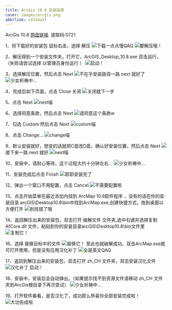 ```yaml
---
title: ArcGis 10.8 安装指南
cover: images/arcgis.png
abbrlink: c4f44a3f
---
```

ArcGis 10.8 [网盘链接](https://www.123pan.com/s/r8NjVv-YLKlA.html).
提取码:0721

1、将下载好的安装包 鼠标右击，选择 解压
![下载一点点慢QAQ](/images/arcgis1.png)
![要解压哦！](/images/arcgis2.png)

2、解压得到一个安装文件夹，打开它，ArcGIS_Desktop_10.8.exe 双击运行，（失败请尝试选择 以管理员身份运行 ）
![启动！](/images/arcgis3.png)

3、选择解压位置，然后点击 Next
![不在乎安装路径一路 next 就好了](/images/arcgis5.png)
![少女祈祷中...](/images/arcgis5.1.png)

4、完成后如下页面，点击 Close 关闭
![关闭就下一步](/images/arcgis6.png)

5、点击 Next 
![next喵](/images/arcgis7.png)

6、选择同意条款，然后点击 Next 
![请同意这个条款w](/images/arcgis8.png)

7、勾选 Custom 然后点击 Next
![custom喵](/images/arcgis9.png)

8、点击 Change...
![change喵](/images/arcgis10.png)

9、默认安装就好，想变的话就把C盘改D盘，确认好安装位置，然后点击 Next 
![](/images/arcgis11.png)
接下来一路 next 就好
![next喵](/images/arcgis12.png)

10、安装中，请耐心等待，这个过程大约十分钟左右...
![少女祈祷中...](/images/arcgis13.png)

11、安装完成后点击 Finish
![耶耶安装完了](/images/arcgis14.png)

12、弹出一个窗口不用配置，点击 Cancel
![不需要配置啦](/images/arcgis15.png)

13、点击开始菜单在最近添加内找到 ArcMap 10.8软件程序 ，没有的话在你的安装目录 arcGIS\Desktop10.8\bin中找到ArcMap.exe,创建快捷方式，拖到桌面以方便打开
![别找错了哦](/images/arcgis18.png)

14、返回解压出来的安装包，双击打开 破解文件 文件夹,选中右键并选择复制 AfCore.dll 文件，粘贴到你的安装目录arcGIS\Desktop10.8\bin文件里
![复制它！](/images/arcgis16.png)

16、选择 替换目标中的文件
![替换它！](/images/arcgis17.png)
  至此也就破解成功，双击ArcMap.exe就可打开使用，但是没有应用汉化补丁
![全是英文QAQ](/images/arcgis19.png)

17、返回到解压出来的安装包，双击打开 zh_CH 文件夹，双击安装汉化文件
![汉化补丁 启动！](/images/arcgis20.png)

18、安装中，安装后会自动弹出。（如果提示找不到资源文件请移动 zh_CH 文件夹到ArcGis根目录下再次尝试）
![少女祈祷中...](/images/arcgis21.png)

19、打开软件看看，是否汉化了，成功那么恭喜你全部安装完成啦！
![大功告成啦](/images/arcgis22.png)

